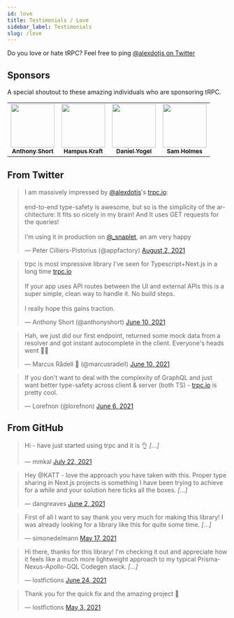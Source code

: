 ```yaml
---
id: love
title: Testimonials / Love
sidebar_label: Testimonials
slug: /love
---
```


Do you love or hate tRPC? Feel free to ping [@alexdotjs on Twitter](https://twitter.com/alexdotjs)

## Sponsors

A special shoutout to these amazing individuals who are sponsoring tRPC.

<table>
  <tr>
    <td align="center"><a href="https://anthonyshort.me"><img src="https://avatars.githubusercontent.com/u/36125?v=4?s=100" width="100px;" alt=""/><br /><sub><b>Anthony Short</b></sub></a></td>
    <td align="center"><a href="https://hampuskraft.com"><img src="https://avatars.githubusercontent.com/u/24176136?v=4?s=100" width="100px;" alt=""/><br /><sub><b>Hampus Kraft</b></sub></a></td>
    <td align="center"><a href="http://www.appdome.com"><img src="https://avatars.githubusercontent.com/u/2037064?v=4?s=100" width="100px;" alt=""/><br /><sub><b>Daniel Yogel</b></sub></a></td>
    <td align="center"><a href="https://samholmes.net"><img src="https://avatars.githubusercontent.com/u/8385528?v=4?s=100" width="100px;" alt=""/><br /><sub><b>Sam Holmes</b></sub></a></td>
  </tr>
</table>


## From Twitter

<blockquote className="twitter-tweet"><p lang="en" dir="ltr">I am massively impressed by <a href="https://twitter.com/alexdotjs?ref_src=twsrc%5Etfw">@alexdotjs</a>&#39;s <a href="https://t.co/5UmA71uyVg">trpc.io</a>: <br/><br/>end-to-end type-safety is awesome, but so is the simplicity of the architecture: It fits so nicely in my brain! And It uses GET requests for the queries!<br/><br/>I&#39;m using it in production on <a href="https://twitter.com/_snaplet?ref_src=twsrc%5Etfw">@_snaplet</a>, an am very happy</p>&mdash; Peter Cilliers-Pistorius (@appfactory) <a href="https://twitter.com/appfactory/status/1422111411422040068?ref_src=twsrc%5Etfw">August 2, 2021</a></blockquote>


<blockquote className="twitter-tweet"><p lang="en" dir="ltr">trpc is most impressive library I&#39;ve seen for Typescript+Next.js in a long time <a href="https://t.co/PthQWbOO0U">trpc.io</a> <br/><br/>If your app uses API routes between the UI and external APIs this is a super simple, clean way to handle it. No build steps. <br/><br/>I really hope this gains traction.</p>&mdash; Anthony Short (@anthonyshort) <a href="https://twitter.com/anthonyshort/status/1403008330641989637?ref_src=twsrc%5Etfw">June 10, 2021</a></blockquote>

<blockquote className="twitter-tweet"><p lang="en" dir="ltr">Hah, we just did our first endpoint, returned some mock data from a resolver and got instant autocomplete in the client. Everyone&#39;s heads went 🤯🥳</p>&mdash; Marcus Rådell 🦀 (@marcusradell) <a href="https://twitter.com/marcusradell/status/1402991694446952458?ref_src=twsrc%5Etfw">June 10, 2021</a></blockquote> 


<blockquote className="twitter-tweet"><p lang="en" dir="ltr">If you don&#39;t want to deal with the complexity of GraphQL and just want better type-safety across client &amp; server (both TS) - <a href="https://t.co/B93e4B0gmj">trpc.io</a> is pretty cool.</p>&mdash; Lorefnon (@lorefnon) <a href="https://twitter.com/lorefnon/status/1401427170660995077?ref_src=twsrc%5Etfw">June 6, 2021</a></blockquote>


## From GitHub

<blockquote className="github-comment"><p lang="en" dir="ltr">Hi - have just started using trpc and it is 👌 <em>[...]</em></p>&mdash; mmkal <a href="https://github.com/trpc/trpc/issues/703#issue-950972268">July 22, 2021</a></blockquote>


<blockquote className="github-comment"><p lang="en" dir="ltr">Hey @KATT - love the approach you have taken with this. Proper type sharing in Next.js projects is something I have been trying to achieve for a while and your solution here ticks all the boxes. <em>[...]</em></p>&mdash; 
dangreaves <a href="https://github.com/trpc/trpc/discussions/455#discussion-3392848">June 2, 2021</a></blockquote>


<blockquote className="github-comment"><p lang="en" dir="ltr">First of all I want to say thank you very much for making this library! I was already looking for a library like this for quite some time. <em>[...]</em></p>&mdash; simonedelmann <a href="https://github.com/trpc/trpc/issues/378#issue-893740950">May 17, 2021</a></blockquote>


<blockquote className="github-comment"><p lang="en" dir="ltr">Hi there, thanks for this library! I'm checking it out and appreciate how it feels like a much more lightweight approach to my typical Prisma-Nexus-Apollo-GQL Codegen stack. <em>[...]</em></p>&mdash; lostfictions <a href="https://github.com/trpc/trpc/pull/712#issue-696293837">June 24, 2021</a></blockquote>



<blockquote className="github-comment"><p lang="en" dir="ltr">Thank you for the quick fix and the amazing project 💯</p>&mdash; lostfictions <a href="https://github.com/trpc/trpc/issues/331#issuecomment-831263018">May 3, 2021</a></blockquote>



